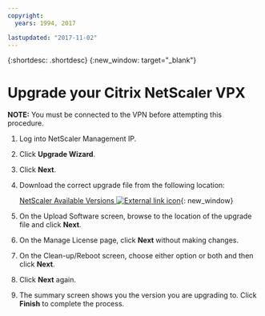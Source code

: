 ```yaml
---
copyright:
  years: 1994, 2017

lastupdated: "2017-11-02"
---
```


{:shortdesc: .shortdesc}
{:new_window: target="_blank"}

# Upgrade your Citrix NetScaler VPX

**NOTE:** You must be connected to the VPN before attempting this procedure.

1. Log into NetScaler Management IP.
2. Click **Upgrade Wizard**.
3. Click **Next**.
4. Download the correct upgrade file from the following location:

	[NetScaler Available Versions ![External link icon](../../icons/launch-glyph.svg "External link icon")](http://downloads.softlayer.local/citrix/netscaler/){: new_window}

5. On the Upload Software screen, browse to the location of the upgrade file and click **Next**.
6. On the Manage License page, click **Next** without making changes.
7. On the Clean-up/Reboot screen, choose either option or both and then click **Next**.
8. Click **Next** again.
9. The summary screen shows you the version you are upgrading to. Click **Finish** to complete the process.